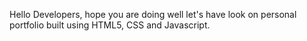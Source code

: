 Hello Developers, hope you are doing well let's have look on personal portfolio built using HTML5, CSS and Javascript.
